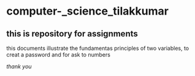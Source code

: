 # computer-_science_tilakkumar
## this is repository for assignments

<p> this documents  illustrate  the fundamentas principles of two variables, to creat a password and for ask to numbers <p>


<i> thank you <i>
